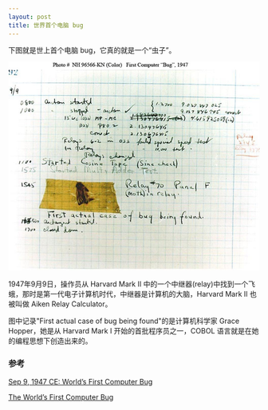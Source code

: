```yaml
---
layout: post
title: 世界首个电脑 bug
---
```

下图就是世上首个电脑 bug，它真的就是一个“虫子”。

![World's First Computer Bug](/assets/img/post/Worlds-First-Computer-Bug.jpg "世上第一个电脑 bug")

1947年9月9日，操作员从 Harvard Mark II 中的一个中继器(relay)中找到一个飞蛾，那时是第一代电子计算机时代，中继器是计算机的大脑，Harvard Mark II 也被叫做 Aiken Relay Calculator。

图中记录"First actual case of bug being found"的是计算机科学家 Grace Hopper，她是从 Harvard Mark I 开始的首批程序员之一，COBOL 语言就是在她的编程思想下创造出来的。


### 参考
[Sep 9, 1947 CE: World’s First Computer Bug](https://www.nationalgeographic.org/thisday/sep9/worlds-first-computer-bug/)

[The World’s First Computer Bug](https://www.globalapptesting.com/blog/the-worlds-first-computer-bug-global-app-testing)
